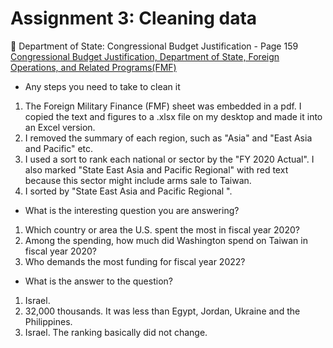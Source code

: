 # Assignment 3: Cleaning data

🔗 Department of State: Congressional Budget Justification - Page 159
[Congressional Budget Justification, Department of State, Foreign Operations, and Related Programs(FMF)](https://www.state.gov/wp-content/uploads/2021/05/FY-2022-State_USAID-Congressional-Budget-Justification.pdf)

* Any steps you need to take to clean it

1. The Foreign Military Finance (FMF) sheet was embedded in a pdf. I copied the text and figures to a .xlsx file on my desktop and made it into an Excel version.
2. I removed the summary of each region, such as "Asia" and "East Asia and Pacific" etc.
3. I used a sort to rank each national or sector by the "FY 2020 Actual". I also marked "State East Asia and Pacific Regional" with red text because this sector might include arms sale to Taiwan.
4. I sorted by "State East Asia and Pacific Regional ".

* What is the interesting question you are answering?

1. Which country or area the U.S. spent the most in fiscal year 2020?
2. Among the spending, how much did Washington spend on Taiwan in fiscal year 2020?
3. Who demands the most funding for fiscal year 2022? 

* What is the answer to the question?

1. Israel.
2. 32,000 thousands. It was less than Egypt, Jordan, Ukraine and the Philippines.
3. Israel. The ranking basically did not change. 
